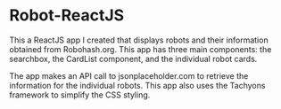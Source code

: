 # Robot-ReactJS
This a ReactJS app I created that displays robots and their 
information obtained from Robohash.org. This app has three 
main components: the searchbox, the CardList component,
and the individual robot cards.

The app makes an API call to jsonplaceholder.com to retrieve 
the information for the individual robots. This app also uses 
the Tachyons framework to simplify the CSS styling.

